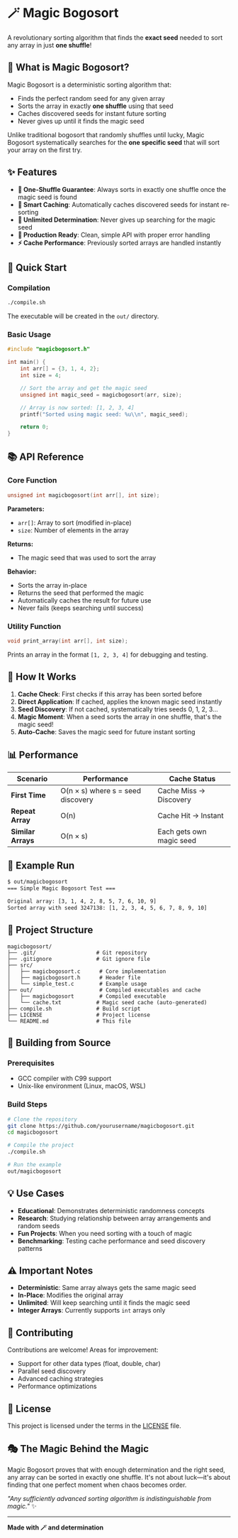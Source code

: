 # 🪄 Magic Bogosort

A revolutionary sorting algorithm that finds the **exact seed** needed to sort any array in just **one shuffle**!

## 🎯 What is Magic Bogosort?

Magic Bogosort is a deterministic sorting algorithm that:

- Finds the perfect random seed for any given array
- Sorts the array in exactly **one shuffle** using that seed
- Caches discovered seeds for instant future sorting
- Never gives up until it finds the magic seed

Unlike traditional bogosort that randomly shuffles until lucky, Magic Bogosort systematically searches for the **one specific seed** that will sort your array on the first try.

## ✨ Features

- **🎲 One-Shuffle Guarantee**: Always sorts in exactly one shuffle once the magic seed is found
- **💾 Smart Caching**: Automatically caches discovered seeds for instant re-sorting
- **🔄 Unlimited Determination**: Never gives up searching for the magic seed
- **🚀 Production Ready**: Clean, simple API with proper error handling
- **⚡ Cache Performance**: Previously sorted arrays are handled instantly

## 🚀 Quick Start

### Compilation

```bash
./compile.sh
```

The executable will be created in the `out/` directory.

### Basic Usage

```c
#include "magicbogosort.h"

int main() {
    int arr[] = {3, 1, 4, 2};
    int size = 4;

    // Sort the array and get the magic seed
    unsigned int magic_seed = magicbogosort(arr, size);

    // Array is now sorted: [1, 2, 3, 4]
    printf("Sorted using magic seed: %u\\n", magic_seed);

    return 0;
}
```

## 📚 API Reference

### Core Function

```c
unsigned int magicbogosort(int arr[], int size);
```

**Parameters:**

- `arr[]`: Array to sort (modified in-place)
- `size`: Number of elements in the array

**Returns:**

- The magic seed that was used to sort the array

**Behavior:**

- Sorts the array in-place
- Returns the seed that performed the magic
- Automatically caches the result for future use
- Never fails (keeps searching until success)

### Utility Function

```c
void print_array(int arr[], int size);
```

Prints an array in the format `[1, 2, 3, 4]` for debugging and testing.

## 🎪 How It Works

1. **Cache Check**: First checks if this array has been sorted before
2. **Direct Application**: If cached, applies the known magic seed instantly
3. **Seed Discovery**: If not cached, systematically tries seeds 0, 1, 2, 3...
4. **Magic Moment**: When a seed sorts the array in one shuffle, that's the magic seed!
5. **Auto-Cache**: Saves the magic seed for future instant sorting

## 📊 Performance

| Scenario           | Performance                       | Cache Status             |
| ------------------ | --------------------------------- | ------------------------ |
| **First Time**     | O(n × s) where s = seed discovery | Cache Miss → Discovery   |
| **Repeat Array**   | O(n)                              | Cache Hit → Instant      |
| **Similar Arrays** | O(n × s)                          | Each gets own magic seed |

## 🧪 Example Run

```bash
$ out/magicbogosort
=== Simple Magic Bogosort Test ===

Original array: [3, 1, 4, 2, 8, 5, 7, 6, 10, 9]
Sorted array with seed 3247138: [1, 2, 3, 4, 5, 6, 7, 8, 9, 10]
```

## 📁 Project Structure

```
magicbogosort/
├── .git/                   # Git repository
├── .gitignore              # Git ignore file
├── src/
│   ├── magicbogosort.c      # Core implementation
│   ├── magicbogosort.h      # Header file
│   └── simple_test.c        # Example usage
├── out/                     # Compiled executables and cache
│   ├── magicbogosort        # Compiled executable
│   └── cache.txt           # Magic seed cache (auto-generated)
├── compile.sh              # Build script
├── LICENSE                 # Project license
└── README.md               # This file
```

## 🔧 Building from Source

### Prerequisites

- GCC compiler with C99 support
- Unix-like environment (Linux, macOS, WSL)

### Build Steps

```bash
# Clone the repository
git clone https://github.com/yourusername/magicbogosort.git
cd magicbogosort

# Compile the project
./compile.sh

# Run the example
out/magicbogosort
```

## 💡 Use Cases

- **Educational**: Demonstrates deterministic randomness concepts
- **Research**: Studying relationship between array arrangements and random seeds
- **Fun Projects**: When you need sorting with a touch of magic
- **Benchmarking**: Testing cache performance and seed discovery patterns

## ⚠️ Important Notes

- **Deterministic**: Same array always gets the same magic seed
- **In-Place**: Modifies the original array
- **Unlimited**: Will keep searching until it finds the magic seed
- **Integer Arrays**: Currently supports `int` arrays only

## 🤝 Contributing

Contributions are welcome! Areas for improvement:

- Support for other data types (float, double, char)
- Parallel seed discovery
- Advanced caching strategies
- Performance optimizations

## 📄 License

This project is licensed under the terms in the [LICENSE](LICENSE) file.

## 🎭 The Magic Behind the Magic

Magic Bogosort proves that with enough determination and the right seed, any array can be sorted in exactly one shuffle. It's not about luck—it's about finding that one perfect moment when chaos becomes order.

_"Any sufficiently advanced sorting algorithm is indistinguishable from magic."_ ✨

---

**Made with 🪄 and determination**
